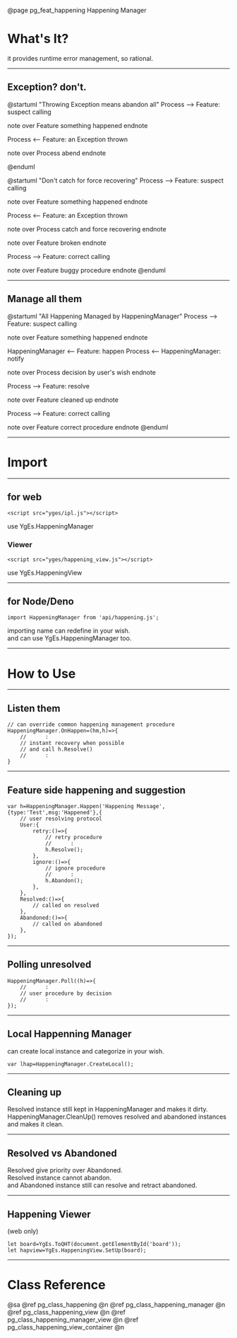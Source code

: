 ﻿@page pg_feat_happening Happening Manager

# What's It?

it provides runtime error management, so rational.  

-----
## Exception? don't.

@startuml "Throwing Exception means abandon all"
Process --> Feature: suspect calling

note over Feature
something happened
endnote

Process <-- Feature: an Exception thrown

note over Process
abend
endnote

@enduml

@startuml "Don't catch for force recovering"
Process --> Feature: suspect calling

note over Feature
something happened
endnote

Process <-- Feature: an Exception thrown

note over Process
catch and force recovering
endnote

note over Feature
broken
endnote

Process --> Feature: correct calling

note over Feature
buggy procedure
endnote
@enduml

-----
## Manage all them

@startuml "All Happening Managed by HappeningManager"
Process --> Feature: suspect calling

note over Feature
something happened
endnote

HappeningManager <-- Feature: happen
Process <-- HappeningManager: notify

note over Process
decision by user's wish
endnote

Process --> Feature: resolve

note over Feature
cleaned up
endnote

Process --> Feature: correct calling

note over Feature
correct procedure
endnote
@enduml

-----
# Import

-----
## for web

```
<script src="yges/ipl.js"></script>
```
use YgEs.HappeningManager

### Viewer

```
<script src="yges/happening_view.js"></script>
```
use YgEs.HappeningView

-----
## for Node/Deno

```
import HappeningManager from 'api/happening.js';
```
importing name can redefine in your wish.  
and can use YgEs.HappeningManager too.  

-----
# How to Use

-----
## Listen them

```
// can override common happening management procedure 
HappeningManager.OnHappen=(hm,h)=>{
	//		: 
	// instant recovery when possible
	// and call h.Resolve()
	//		: 
}
```

-----
## Feature side happening and suggestion

```
var h=HappeningManager.Happen('Happening Message',{type:'Test',msg:'Happened'},{
	// user resolving protocol 
	User:{
		retry:()=>{
			// retry procedure 
			//		:
			h.Resolve();
		},
		ignore:()=>{
			// ignore procedure 
			//		:
			h.Abandon();
		},
	},
	Resolved:()=>{
		// called on resolved 
	},
	Abandoned:()=>{
		// called on abandoned 
	},
});
```

-----
## Polling unresolved

```
HappeningManager.Poll((h)=>{
	//		: 
	// user procedure by decision
	//		: 
});
```

-----
## Local Happenning Manager

can create local instance and categorize in your wish.

```
var lhap=HappeningManager.CreateLocal();
```

-----
## Cleaning up

Resolved instance still kept in HappeningManager and makes it dirty.  
HappeningManager.CleanUp() removes resolved and abandoned instances
and makes it clean.  


-----
## Resolved vs Abandoned 

Resolved give priority over Abandoned.  
Resolved instance cannot abandon.  
and Abandoned instance still can resolve and retract abandoned.  


-----
## Happening Viewer

(web only)
```
let board=YgEs.ToQHT(document.getElementById('board'));
let hapview=YgEs.HappeningView.SetUp(board);
```

-----
# Class Reference

@sa @ref pg_class_happening @n
	@ref pg_class_happening_manager @n
	@ref pg_class_happening_view @n
	@ref pg_class_happening_manager_view @n
	@ref pg_class_happening_view_container @n
